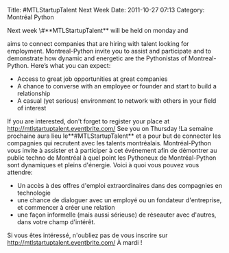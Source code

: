 Title: #MTLStartupTalent Next Week
Date: 2011-10-27 07:13
Category: Montréal Python

<!--:en-->Next week \#**MTLStartupTalent** will be held on monday and
aims to connect companies that are hiring with talent looking for
employment. Montreal-Python invite you to assist and participate and to
demonstrate how dynamic and energetic are the Pythonistas of
Montreal-Python. Here’s what you can expect:

-   Access to great job opportunities at great companies
-   A chance to converse with an employee or founder and start to build
    a relationship
-   A casual (yet serious) environment to network with others in your
    field of interest

If you are interested, don't forget to register your place at
http://mtlstartuptalent.eventbrite.com/ See you on Thursday
!<!--:--><!--:fr-->La semaine prochaine aura lieu
le**\#MTLStartupTalent** et a pour but de connecter les compagnies qui
recrutent avec les talents montréalais. Montréal-Python vous invite à
assister et à participer à cet événement afin de démontrer au public
techno de Montréal à quel point les Pythoneux de Montréal-Python sont
dynamiques et pleins d'énergie. Voici à quoi vous pouvez vous attendre:

-   Un accès à des offres d'emploi extraordinaires dans des compagnies
    en technologie
-   une chance de dialoguer avec un employé ou un fondateur
    d'entreprise, et commencer à créer une relation
-   une façon informelle (mais aussi sérieuse) de réseauter avec
    d'autres, dans votre champ d'intérêt.

Si vous êtes intéressé, n'oubliez pas de vous inscrire sur
http://mtlstartuptalent.eventbrite.com/ À mardi !<!--:-->

</p>


